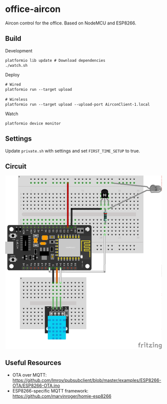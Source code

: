 # office-aircon
Aircon control for the office. Based on NodeMCU and ESP8266.

## Build

Development

    platformio lib update # Download dependencies
    ./watch.sh

Deploy

    # Wired
    platformio run --target upload

    # Wireless
    platformio run --target upload --upload-port AirconClient-1.local

Watch

    platformio device monitor

## Settings

Update `private.sh` with settings and set `FIRST_TIME_SETUP` to true.

## Circuit

![Board Diagram](./board/Board_export.png)

## Useful Resources

 - OTA over MQTT: https://github.com/Imroy/pubsubclient/blob/master/examples/ESP8266-OTA/ESP8266-OTA.ino
 - ESP8266-specific MQTT framework: https://github.com/marvinroger/homie-esp8266
